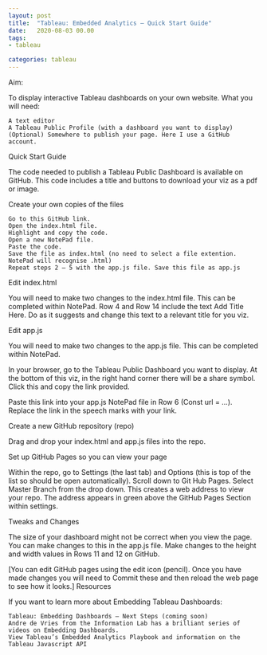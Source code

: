 ```yaml
---
layout: post
title:  "Tableau: Embedded Analytics – Quick Start Guide"
date:   2020-08-03 00.00
tags:
- tableau

categories: tableau
---
```


Aim:

To display interactive Tableau dashboards on your own website.
What you will need:

    A text editor
    A Tableau Public Profile (with a dashboard you want to display)
    (Optional) Somewhere to publish your page. Here I use a GitHub account.

Quick Start Guide

The code needed to publish a Tableau Public Dashboard is available on GitHub. This code includes a title and buttons to download your viz as a pdf or image.

Create your own copies of the files

    Go to this GitHub link.
    Open the index.html file.
    Highlight and copy the code.
    Open a new NotePad file.
    Paste the code.
    Save the file as index.html (no need to select a file extention. NotePad will recognise .html)
    Repeat steps 2 – 5 with the app.js file. Save this file as app.js

Edit index.html

You will need to make two changes to the index.html file. This can be completed within NotePad. Row 4 and Row 14 include the text Add Title Here. Do as it suggests and change this text to a relevant title for you viz.

Edit app.js

You will need to make two changes to the app.js file. This can be completed within NotePad.

In your browser, go to the Tableau Public Dashboard you want to display. At the bottom of this viz, in the right hand corner there will be a share symbol. Click this and copy the link provided.

Paste this link into your app.js NotePad file in Row 6 (Const url = …). Replace the link in the speech marks with your link.

Create a new GitHub repository (repo)

Drag and drop your index.html and app.js files into the repo.

Set up GitHub Pages so you can view your page

Within the repo, go to Settings (the last tab) and Options (this is top of the list so should be open automatically). Scroll down to Git Hub Pages. Select Master Branch from the drop down. This creates a web address to view your repo. The address appears in green above the GitHub Pages Section within settings.

Tweaks and Changes

The size of your dashboard might not be correct when you view the page. You can make changes to this in the app.js file. Make changes to the height and width values in Rows 11 and 12 on GitHub.

[You can edit GitHub pages using the edit icon (pencil). Once you have made changes you will need to Commit these and then reload the web page to see how it looks.]
Resources

If you want to learn more about Embedding Tableau Dashboards:

    Tableau: Embedding Dashboards – Next Steps (coming soon)
    Andre de Vries from the Information Lab has a brilliant series of videos on Embedding Dashboards.
    View Tableau’s Embedded Analytics Playbook and information on the Tableau Javascript API